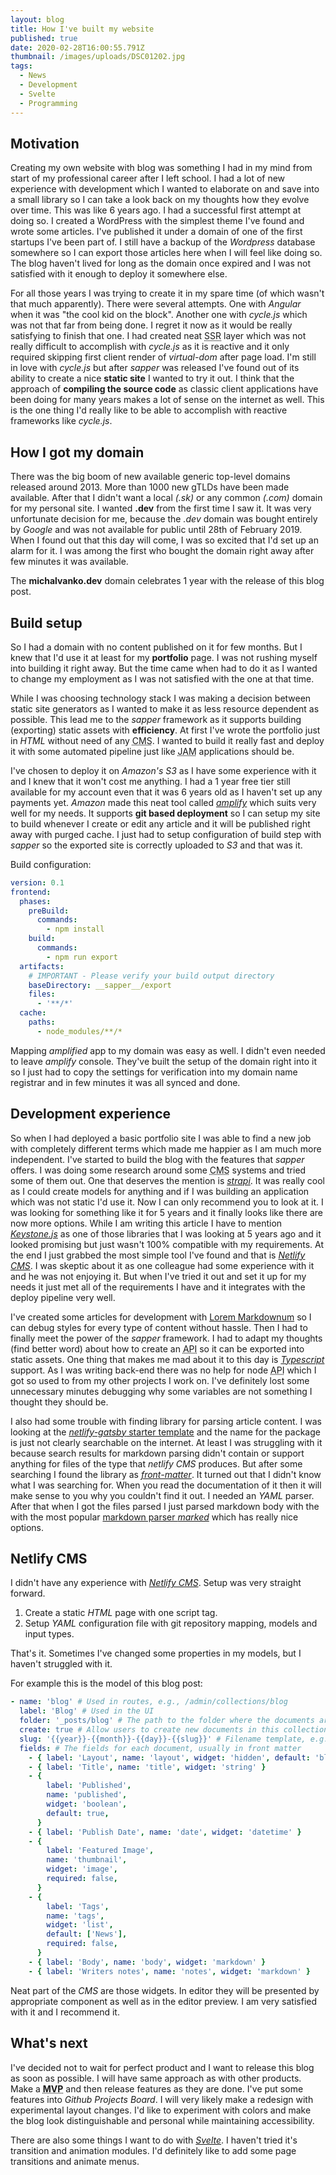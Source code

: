 ```yaml
---
layout: blog
title: How I've built my website
published: true
date: 2020-02-28T16:00:55.791Z
thumbnail: /images/uploads/DSC01202.jpg
tags:
  - News
  - Development
  - Svelte
  - Programming
---
```


## Motivation

Creating my own website with blog was something I had in my mind from start of my professional career after I left school.
I had a lot of new experience with development which I wanted to elaborate on and save into a small library so I can take a look back on my thoughts how they evolve over time.
This was like 6 years ago. I had a successful first attempt at doing so. I created a WordPress with the simplest theme I've found and wrote some articles. I've published it under a domain of one of the first startups I've been part of. I still have a backup of the _Wordpress_ database somewhere so I can export those articles here when I will feel like doing so. The blog haven't lived for long as the domain once expired and I was not satisfied with it enough to deploy it somewhere else.

For all those years I was trying to create it in my spare time (of which wasn't that much apparently). There were several attempts. One with _Angular_ when it was "the cool kid on the block". Another one with _cycle.js_ which was not that far from being done. I regret it now as it would be really satisfying to finish that one. I had created neat <abbr title="Server side rendering">SSR</abbr> layer which was not really difficult to accomplish with _cycle.js_ as it is reactive and it only required skipping first client render of _virtual-dom_ after page load. I'm still in love with _cycle.js_ but after _sapper_ was released I've found out of its ability to create a nice **static site** I wanted to try it out. I think that the approach of **compiling the source code** as classic client applications have been doing for many years makes a lot of sense on the internet as well. This is the one thing I'd really like to be able to accomplish with reactive frameworks like _cycle.js_.

## How I got my domain

There was the big boom of new available generic top-level domains released around 2013. More than 1000 new gTLDs have been made available. After that I didn't want a local _(.sk)_ or any common _(.com)_ domain for my personal site. I wanted **.dev** from the first time I saw it. It was very unfortunate decision for me, because the _.dev_ domain was bought entirely by _Google_ and was not available for public until 28th of February 2019. When I found out that this day will come, I was so excited that I'd set up an alarm for it. I was among the first who bought the domain right away after few minutes it was available.

The **michalvanko.dev** domain celebrates 1 year with the release of this blog post.

## Build setup

So I had a domain with no content published on it for few months. But I knew that I'd use it at least for my **portfolio** page. I was not rushing myself into building it right away. But the time came when had to do it as I wanted to change my employment as I was not satisfied with the one at that time.

While I was choosing technology stack I was making a decision between static site generators as I wanted to make it as less resource dependent as possible. This lead me to the _sapper_ framework as it supports building (exporting) static assets with **efficiency**. At first I've wrote the portfolio just in _HTML_ without need of any <abbr title="Content management system">CMS</abbr>. I wanted to build it really fast and deploy it with some automated pipeline just like <abbr title="Javascript, APIs, Markup">JAM</abbr> applications should be.

I've chosen to deploy it on _Amazon's S3_ as I have some experience with it and I knew that it won't cost me anything. I had a 1 year free tier still available for my account even that it was 6 years old as I haven't set up any payments yet. _Amazon_ made this neat tool called [_amplify_](https://aws.amazon.com/amplify/) which suits very well for my needs. It supports **git based deployment** so I can setup my site to build whenever I create or edit any article and it will be published right away with purged cache. I just had to setup configuration of build step with _sapper_ so the exported site is correctly uploaded to _S3_ and that was it.

Build configuration:

```yaml
version: 0.1
frontend:
  phases:
    preBuild:
      commands:
        - npm install
    build:
      commands:
        - npm run export
  artifacts:
    # IMPORTANT - Please verify your build output directory
    baseDirectory: __sapper__/export
    files:
      - '**/*'
  cache:
    paths:
      - node_modules/**/*
```

Mapping _amplified_ app to my domain was easy as well. I didn't even needed to leave _amplify_ console. They've built the setup of the domain right into it so I just had to copy the settings for verification into my domain name registrar and in few minutes it was all synced and done.

## Development experience

So when I had deployed a basic portfolio site I was able to find a new job with completely different terms which made me happier as I am much more independent. I've started to build the blog with the features that _sapper_ offers. I was doing some research around some <abbr title="Content management system">CMS</abbr> systems and tried some of them out. One that deserves the mention is [_strapi_](https://strapi.io/). It was really cool as I could create models for anything and if I was building an application which was not static I'd use it. Now I can only recommend you to look at it. I was looking for something like it for 5 years and it finally looks like there are now more options. While I am writing this article I have to mention [_Keystone.js_](https://www.keystonejs.com/) as one of those libraries that I was looking at 5 years ago and it looked promising but just wasn't 100% compatible with my requirements. At the end I just grabbed the most simple tool I've found and that is [_Netlify CMS_](https://www.netlifycms.org/). I was skeptic about it as one colleague had some experience with it and he was not enjoying it. But when I've tried it out and set it up for my needs it just met all of the requirements I have and it integrates with the deploy pipeline very well.

I've created some articles for development with [Lorem Markdownum](https://jaspervdj.be/lorem-markdownum/) so I can debug styles for every type of content without hassle.
Then I had to finally meet the power of the _sapper_ framework. I had to adapt my thoughts (find better word) about how to create an <abbr title="Application Programmer Interface">API</abbr> so it can be exported into static assets. One thing that makes me mad about it to this day is [_Typescript_](https://www.typescriptlang.org/) support. As I was writing back-end there was no help for node <abbr title="Application Programmer Interface">API</abbr> which I got so used to from my other projects I work on. I've definitely lost some unnecessary minutes debugging why some variables are not something I thought they should be.

I also had some trouble with finding library for parsing article content. I was looking at the [_netlify-gatsby_ starter template](https://github.com/netlify-templates/gatsby-starter-netlify-cms) and the name for the package is just not clearly searchable on the internet. At least I was struggling with it because search results for markdown parsing didn't contain or support anything for files of the type that _netlify CMS_ produces. But after some searching I found the library as [_front-matter_](https://github.com/jxson/front-matter). It turned out that I didn't know what I was searching for. When you read the documentation of it then it will make sense to you why you couldn't find it out. I needed an _YAML_ parser. After that when I got the files parsed I just parsed markdown body with the with the most popular [markdown parser _marked_](https://marked.js.org) which has really nice options.

## Netlify CMS

I didn't have any experience with [_Netlify CMS_](https://www.netlifycms.org/). Setup was very straight forward.

1. Create a static _HTML_ page with one script tag.
2. Setup _YAML_ configuration file with git repository mapping, models and input types.

That's it. Sometimes I've changed some properties in my models, but I haven't struggled with it.

For example this is the model of this blog post:

```yaml
- name: 'blog' # Used in routes, e.g., /admin/collections/blog
  label: 'Blog' # Used in the UI
  folder: '_posts/blog' # The path to the folder where the documents are stored
  create: true # Allow users to create new documents in this collection
  slug: '{{year}}-{{month}}-{{day}}-{{slug}}' # Filename template, e.g., YYYY-MM-DD-title.md
  fields: # The fields for each document, usually in front matter
    - { label: 'Layout', name: 'layout', widget: 'hidden', default: 'blog' }
    - { label: 'Title', name: 'title', widget: 'string' }
    - {
        label: 'Published',
        name: 'published',
        widget: 'boolean',
        default: true,
      }
    - { label: 'Publish Date', name: 'date', widget: 'datetime' }
    - {
        label: 'Featured Image',
        name: 'thumbnail',
        widget: 'image',
        required: false,
      }
    - {
        label: 'Tags',
        name: 'tags',
        widget: 'list',
        default: ['News'],
        required: false,
      }
    - { label: 'Body', name: 'body', widget: 'markdown' }
    - { label: 'Writers notes', name: 'notes', widget: 'markdown' }
```

Neat part of the _CMS_ are those widgets. In editor they will be presented by appropriate component as well as in the editor preview.
I am very satisfied with it and I recommend it.

## What's next

I've decided not to wait for perfect product and I want to release this blog as soon as possible. I will have same approach as with other products. Make a <abbr title="Minimum Viable Product">**MVP**</abbr> and then release features as they are done.
I've put some features into _Github Projects Board_. I will very likely make a redesign with experimental layout changes. I'd like to experiment with colors and make the blog look distinguishable and personal while maintaining accessibility.

There are also some things I want to do with [_Svelte_](https://svelte.dev). I haven't tried it's transition and animation modules. I'd definitely like to add some page transitions and animate menus.
